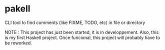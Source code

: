 # pakell
CLI tool to find comments (like FIXME, TODO, etc) in file or directory

NOTE : This project has just been started, it is in developpement.
       Also, this is my first Haskell project. Once funcional, this project will
       probably have to be reworked.
